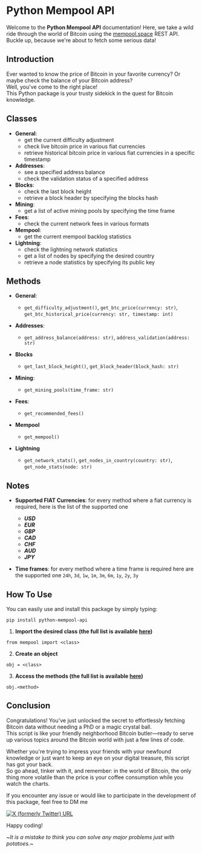 # Python Mempool API

Welcome to the **Python Mempool API** documentation!  Here, we take a wild ride through the world of Bitcoin using the [mempool.space](https://mempool.space/) REST API.  
Buckle up, because we're about to fetch some serious data!

## Introduction

Ever wanted to know the price of Bitcoin in your favorite currency? Or maybe check the balance of your Bitcoin address?  
Well, you've come to the right place!  
This Python package is your trusty sidekick in the quest for Bitcoin knowledge.

## Classes

- **General**:
    - get the current difficulty adjustment
    - check live bitcoin price in various fiat currencies
    - retrieve historical bitcoin price in various fiat currencies in a specific timestamp
- **Addresses**:
    - see a specified address balance
    - check the validation status of a specified address
- **Blocks**:
    - check the last block height
    - retrieve a block header by specifying the blocks hash
- **Mining**:
    - get a list of active mining pools by specifying the time frame
- **Fees**:
    - check the current network fees in various formats
- **Mempool**:
    - get the current mempool backlog statistics
- **Lightning**:
    - check the lightning network statistics
    - get a list of nodes by specifying the desired country
    - retrieve a node statistics by specifying its public key

## Methods

- **General**:
    - `get_difficulty_adjustment()`, `get_btc_price(currency: str)`, `get_btc_historical_price(currency: str, timestamp: int)`

- **Addresses**:
    - `get_address_balance(address: str)`, `address_validation(address: str)`

- **Blocks**
    - `get_last_block_height()`, `get_block_header(block_hash: str)`

- **Mining**:
    - `get_mining_pools(time_frame: str)`

- **Fees**:
    - `get_recommended_fees()`

- **Mempool**
    - `get_mempool()`

- **Lightning**
    - `get_network_stats()`, `get_nodes_in_country(country: str)`, `get_node_stats(node: str)`

## Notes

- **Supported FIAT Currencies**: for every method where a fiat currency is required, here is the list of the supported one
    - ***USD***
    - ***EUR***
    - ***GBP***
    - ***CAD***
    - ***CHF***
    - ***AUD***
    - ***JPY***

- **Time frames**: for every method where a time frame is required here are the supported one `24h`, `3d`, `1w`, `1m`, `3m`, `6m`, `1y`, `2y`, `3y`

## How To Use

You can easily use and install this package by simply typing:

```
pip install python-mempool-api
```

1. **Import the desired class (the full list is available [here](#classes))**

```
from mempool import <class>
```

2. **Create an object**

```
obj = <class>
```

3. **Access the methods (the full list is available [here](#methods))**

```
obj.<method>
```


## Conclusion

Congratulations! You've just unlocked the secret to effortlessly fetching Bitcoin data without needing a PhD or a magic crystal ball.  
This script is like your friendly neighborhood Bitcoin butler—ready to serve up various topics around the Bitcoin world with just a few lines of code.

Whether you're trying to impress your friends with your newfound knowledge or just want to keep an eye on your digital treasure, this script has got your back.  
So go ahead, tinker with it, and remember: in the world of Bitcoin, the only thing more volatile than the price is your coffee consumption while you watch the charts.

If you encounter any issue or would like to participate in the development of this package, feel free to DM me  

[![X (formerly Twitter) URL](https://img.shields.io/twitter/url?url=https%3A%2F%2Fx.com%2Fk0g1t0&style=social&label=k0g1t0)](https://x.com/k0g1t0)


Happy coding!

~*It is a mistake to think you can solve any major problems just with potatoes.*~
